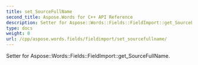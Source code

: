 ```yaml
---
title: set_SourceFullName
second_title: Aspose.Words for C++ API Reference
description: Setter for Aspose::Words::Fields::FieldImport::get_SourceFullName. 
type: docs
weight: 0
url: /cpp/aspose.words.fields/fieldimport/set_sourcefullname/
---
```


Setter for Aspose::Words::Fields::FieldImport::get_SourceFullName. 

